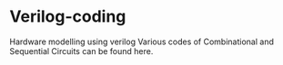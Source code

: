# Verilog-coding
Hardware modelling using verilog
Various codes of Combinational and Sequential Circuits can be found here.
